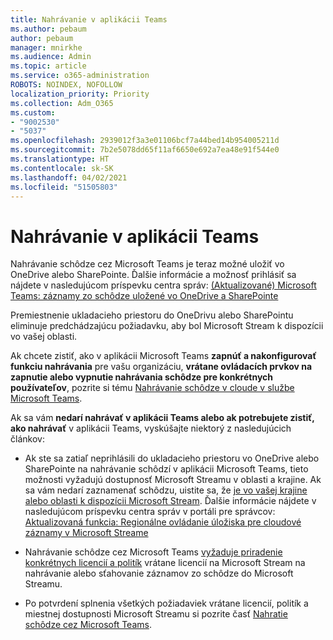 ```yaml
---
title: Nahrávanie v aplikácii Teams
ms.author: pebaum
author: pebaum
manager: mnirkhe
ms.audience: Admin
ms.topic: article
ms.service: o365-administration
ROBOTS: NOINDEX, NOFOLLOW
localization_priority: Priority
ms.collection: Adm_O365
ms.custom:
- "9002530"
- "5037"
ms.openlocfilehash: 2939012f3a3e01106bcf7a44bed14b954005211d
ms.sourcegitcommit: 7b2e5078dd65f11af6650e692a7ea48e91f544e0
ms.translationtype: HT
ms.contentlocale: sk-SK
ms.lasthandoff: 04/02/2021
ms.locfileid: "51505803"
---
```

# <a name="recording-in-teams"></a>Nahrávanie v aplikácii Teams

Nahrávanie schôdze cez Microsoft Teams je teraz možné uložiť vo OneDrive alebo SharePointe. Ďalšie informácie a možnosť prihlásiť sa nájdete v nasledujúcom príspevku centra správ: [(Aktualizované) Microsoft Teams: záznamy zo schôdze uložené vo OneDrive a SharePointe](https://portal.microsoft.com/Adminportal/Home?ref=MessageCenter&id=MC222640)

Premiestnenie ukladacieho priestoru do OneDrivu alebo SharePointu eliminuje predchádzajúcu požiadavku, aby bol Microsoft Stream k dispozícii vo vašej oblasti.

Ak chcete zistiť, ako v aplikácii Microsoft Teams **zapnúť a nakonfigurovať funkciu nahrávania** pre vašu organizáciu, **vrátane ovládacích prvkov na zapnutie alebo vypnutie nahrávania schôdze pre konkrétnych používateľov**, pozrite si tému [Nahrávanie schôdze v cloude v službe Microsoft Teams](https://docs.microsoft.com/microsoftteams/cloud-recording).

Ak sa vám **nedarí nahrávať v aplikácii Teams alebo ak potrebujete zistiť, ako nahrávať** v aplikácii Teams, vyskúšajte niektorý z nasledujúcich článkov:

- Ak ste sa zatiaľ neprihlásili do ukladacieho priestoru vo OneDrive alebo SharePointe na nahrávanie schôdzí v aplikácii Microsoft Teams, tieto možnosti vyžadujú dostupnosť Microsoft Streamu v oblasti a krajine. Ak sa vám nedarí zaznamenať schôdzu, uistite sa, že [je vo vašej krajine alebo oblasti k dispozícii Microsoft Stream](https://docs.microsoft.com/stream/faq#which-regions-does-microsoft-stream-host-my-data-in). Ďalšie informácie nájdete v nasledujúcom príspevku centra správ v portáli pre správcov: [Aktualizovaná funkcia: Regionálne ovládanie úložiska pre cloudové záznamy v Microsoft Streame](https://admin.microsoft.com/AdminPortal/Home#/MessageCenter?id=MC214327)

- Nahrávanie schôdze cez Microsoft Teams [vyžaduje priradenie konkrétnych licencií a politík](https://docs.microsoft.com/microsoftteams/cloud-recording#prerequisites-for-teams-cloud-meeting-recording) vrátane licencií na Microsoft Stream na nahrávanie alebo sťahovanie záznamov zo schôdze do Microsoft Streamu.

- Po potvrdení splnenia všetkých požiadaviek vrátane licencií, politík a miestnej dostupnosti Microsoft Streamu si pozrite časť [Nahratie schôdze cez Microsoft Teams](https://support.office.com/article/34dfbe7f-b07d-4a27-b4c6-de62f1348c24).
